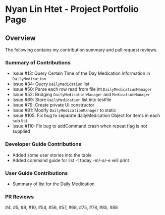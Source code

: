 # Nyan Lin Htet - Project Portfolio Page

## Overview
The following contains my contribution summary and pull request reviews.

### Summary of Contributions
- Issue #13: Query Certain Time of the Day Medication Information in `DailyMedication`
- Issue #34: Query `DailyMedication` list
- Issue #50: Parse each row read from file int `DailyMedicationManager`
- Issue #52: Bridging `DailyMedicationManager` and `MedicationManager`
- Issue #69: Store `DailyMedication` list into testfile
- Issue #79: Create private Ui constructor
- Issue #81: Modify `DailyMedicationManager` to static
- Issue #105: Fix bug to separate dailyMedication Object for items in each sub list
- Issue #110: Fix bug to addCommand crash when repeat flag is not supplied


### Developer Guide Contributions
- Added some user stories into the table
- Added command guide for list -t today -m/-a/-e will print

### User Guide Contributions
- Summary of list for the Daily Medication

### PR Reviews
#4, #5, #8, #10, #54, #56, #57, #68, #75, #78, #85, #88